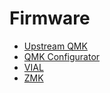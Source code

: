 # Firmware

* [Upstream QMK](https://github.com/qmk/qmk_firmware/tree/master/keyboards/hazel/bad_wings)
* [QMK Configurator](https://config.qmk.fm/#/hazel/bad_wings/LAYOUT_split_3x5_3)
* [VIAL](firmware/hazel_bad_wings_vial.uf2)
* [ZMK](https://github.com/jasonhazel/zmk-config/tree/master/config/boards/shields/bad_wings)